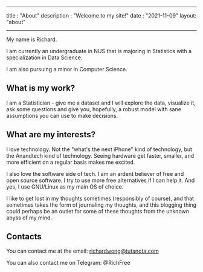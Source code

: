 
---

title : "About"
description : "Welcome to my site!"
date : "2021-11-09"
layout: "about"

---


My name is Richard. 

I am currently an undergraduate in NUS that is majoring in Statistics with a
specialization in Data Science. 

I am also pursuing a minor in Computer Science. 

## What is my work? 

I am a Statistician - give me a dataset and I will explore the data, visualize
it, ask some questions and give you, hopefully, a robust model with sane
assumptions you can use to make decisions. 

## What are my interests?

I love technology. Not the "what's the next iPhone" kind of technology, but the
Anandtech kind of technology. Seeing hardware get faster, smaller, and more
efficient on a regular basis makes me excited.

I also love the software side of tech. I am an ardent believer of free and open
source software. I try to use more free alternatives if I can help it. And yes,
I use GNU/Linux as my main OS of choice. 

I like to get lost in my thoughts sometimes (responsibly of course), and that
sometimes takes the form of journaling my thoughts, and this blogging thing
could perhaps be an outlet for some of these thoughts from the unknown abyss of
my mind.

## Contacts

You can contact me at the email: 
[richardwong@tutanota.com](richardwong@tutanota.com)

You can also contact me on Telegram: @RichFree
